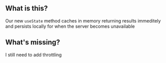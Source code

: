 ## What is this?
Our new `useState` method caches in memory returning results immeditely and persists locally for when the server becomes unavailable


## What's missing?
I still need to add throttling
